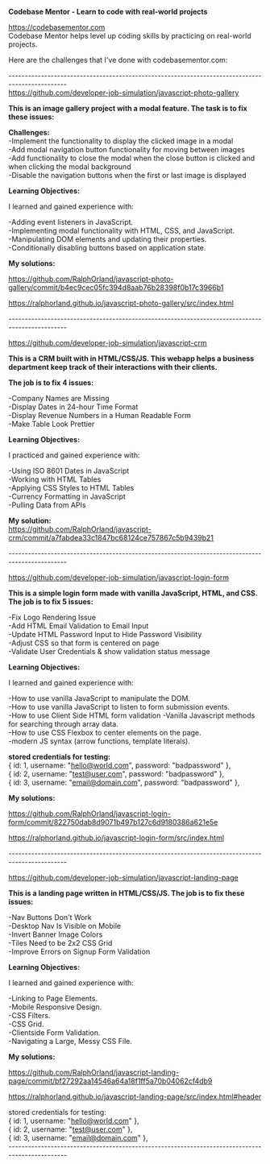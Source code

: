 **Codebase Mentor - Learn to code with real-world projects**<br />

https://codebasementor.com<br />
Codebase Mentor helps level up coding skills by practicing on real-world projects. <br />

Here are the challenges that I've done with codebasementor.com: <br />


------------------------------------------------------------------------------------------------<br />
https://github.com/developer-job-simulation/javascript-photo-gallery<br />

**This is an image gallery project with a modal feature. The task is to fix these issues:**<br />

**Challenges:**<br />
-Implement the functionality to display the clicked image in a modal<br />
-Add modal navigation button functionality for moving between images<br />
-Add functionality to close the modal when the close button is clicked and when clicking the modal background<br />
-Disable the navigation buttons when the first or last image is displayed<br />

**Learning Objectives:**<br />

I learned and gained experience with:<br />

-Adding event listeners in JavaScript.<br />
-Implementing modal functionality with HTML, CSS, and JavaScript.<br />
-Manipulating DOM elements and updating their properties.<br />
-Conditionally disabling buttons based on application state.<br />

**My solutions:**<br />

https://github.com/RalphOrland/javascript-photo-gallery/commit/b4ec9cec05fc394d8aab76b28398f0b17c3966b1<br />

https://ralphorland.github.io/javascript-photo-gallery/src/index.html <br />



------------------------------------------------------------------------------------------------ <br />

https://github.com/developer-job-simulation/javascript-crm<br />

**This is a CRM built with in HTML/CSS/JS. This webapp helps a business department keep track of their interactions with their clients.**<br />

**The job is to fix 4 issues:**<br />

-Company Names are Missing<br />
-Display Dates in 24-hour Time Format<br />
-Display Revenue Numbers in a Human Readable Form<br />
-Make Table Look Prettier<br />

**Learning Objectives:**<br />

I practiced and gained experience with:<br />

-Using ISO 8601 Dates in JavaScript<br />
-Working with HTML Tables<br />
-Applying CSS Styles to HTML Tables<br />
-Currency Formatting in JavaScript<br />
-Pulling Data from APIs<br />

**My solution:**<br />
https://github.com/RalphOrland/javascript-crm/commit/a7fabdea33c1847bc68124ce757867c5b9439b21 <br />


------------------------------------------------------------------------------------------------ <br />

https://github.com/developer-job-simulation/javascript-login-form <br />

**This is a simple login form made with vanilla JavaScript, HTML, and CSS. The job is to fix 5 issues:**<br />

-Fix Logo Rendering Issue <br />
-Add HTML Email Validation to Email Input <br />
-Update HTML Password Input to Hide Password Visibility <br />
-Adjust CSS so that form is centered on page <br />
-Validate User Credentials & show validation status message <br />

**Learning Objectives:**<br />

I learned and gained experience with:

-How to use vanilla JavaScript to manipulate the DOM. <br />
-How to use vanilla JavaScript to listen to form submission events.<br />
-How to use Client Side HTML form validation
-Vanilla Javascript methods for searching through array data.<br />
-How to use CSS Flexbox to center elements on the page.<br />
-modern JS syntax (arrow functions, template literals).<br />

**stored credentials for testing:** <br />
  { id: 1, username: "hello@world.com", password: "badpassword" }, <br />
  { id: 2, username: "test@user.com", password: "badpassword" }, <br />
  { id: 3, username: "email@domain.com", password: "badpassword" }, <br />


**My solutions:** <br />

https://github.com/RalphOrland/javascript-login-form/commit/822750dab8d9071b497b127c6d9180386a621e5e<br />

https://ralphorland.github.io/javascript-login-form/src/index.html <br />

------------------------------------------------------------------------------------------------ <br />

https://github.com/developer-job-simulation/javascript-landing-page <br />

**This is a landing page written in HTML/CSS/JS. The job is to fix these issues:** <br />

-Nav Buttons Don't Work <br />
-Desktop Nav Is Visible on Mobile <br />
-Invert Banner Image Colors <br />
-Tiles Need to be 2x2 CSS Grid <br />
-Improve Errors on Signup Form Validation <br />

**Learning Objectives:**<br />

I learned and gained experience with:<br />

-Linking to Page Elements.<br />
-Mobile Responsive Design.<br />
-CSS Filters.<br />
-CSS Grid.<br />
-Clientside Form Validation.<br />
-Navigating a Large, Messy CSS File.<br />

**My solutions:**<br />

https://github.com/RalphOrland/javascript-landing-page/commit/bf27292aa14546a64a18f1ff5a70b04062cf4db9<br/>

https://ralphorland.github.io/javascript-landing-page/src/index.html#header <br />

stored credentials for testing: <br />
  { id: 1, username: "hello@world.com" }, <br />
  { id: 2, username: "test@user.com" }, <br />
  { id: 3, username: "email@domain.com" }, <br />
------------------------------------------------------------------------------------------------ <br />